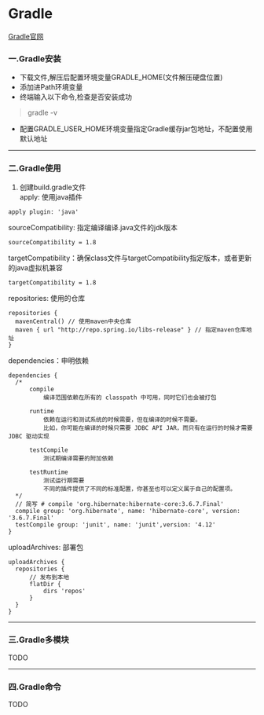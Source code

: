 # Gradle  
[Gradle官网](https://gradle.org/)  
### 一.Gradle安装  
  * 下载文件,解压后配置环境变量GRADLE_HOME(文件解压硬盘位置)
  * 添加进Path环境变量
  * 终端输入以下命令,检查是否安装成功
  > gradle -v
  * 配置GRADLE_USER_HOME环境变量指定Gradle缓存jar包地址，不配置使用默认地址
---
### 二.Gradle使用  
  1. 创建build.gradle文件  
  apply: 使用java插件
  ```
  apply plugin: 'java'
  ```
  sourceCompatibility: 指定编译编译.java文件的jdk版本
  ```
  sourceCompatibility = 1.8
  ```
  
  targetCompatibility：确保class文件与targetCompatibility指定版本，或者更新的java虚拟机兼容
  ```
  targetCompatibility = 1.8
  ```
  repositories: 使用的仓库
  ```
  repositories {
    mavenCentral() // 使用maven中央仓库
    maven { url "http://repo.spring.io/libs-release" } // 指定maven仓库地址
  }
  ```
  
  dependencies：申明依赖
  ```
  dependencies {
    /*
        compile
            编译范围依赖在所有的 classpath 中可用，同时它们也会被打包

        runtime
            依赖在运行和测试系统的时候需要，但在编译的时候不需要。
            比如，你可能在编译的时候只需要 JDBC API JAR，而只有在运行的时候才需要 JDBC 驱动实现

        testCompile
            测试期编译需要的附加依赖

        testRuntime
            测试运行期需要
            不同的插件提供了不同的标准配置，你甚至也可以定义属于自己的配置项。
    */
    // 简写 # compile 'org.hibernate:hibernate-core:3.6.7.Final'
    compile group: 'org.hibernate', name: 'hibernate-core', version: '3.6.7.Final'
    testCompile group: 'junit', name: 'junit',version: '4.12'
}
  ```
  
  uploadArchives: 部署包
  ```
  uploadArchives {
    repositories {
        // 发布到本地
        flatDir {
            dirs 'repos'
        }
    }
  }
  ```
---
### 三.Gradle多模块  
TODO

---
### 四.Gradle命令  
TODO
